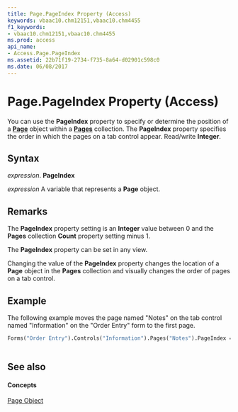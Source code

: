 ```yaml
---
title: Page.PageIndex Property (Access)
keywords: vbaac10.chm12151,vbaac10.chm4455
f1_keywords:
- vbaac10.chm12151,vbaac10.chm4455
ms.prod: access
api_name:
- Access.Page.PageIndex
ms.assetid: 22b71f19-2734-f735-8a64-d02901c598c0
ms.date: 06/08/2017
---
```



# Page.PageIndex Property (Access)

You can use the **PageIndex** property to specify or determine the position of a **[Page](page-object-access.md)** object within a **[Pages](pages-object-access.md)** collection. The **PageIndex** property specifies the order in which the pages on a tab control appear. Read/write **Integer**.


## Syntax

 _expression_. **PageIndex**

 _expression_ A variable that represents a **Page** object.


## Remarks

The **PageIndex** property setting is an **Integer** value between 0 and the **Pages** collection **Count** property setting minus 1.

The **PageIndex** property can be set in any view.

Changing the value of the **PageIndex** property changes the location of a **Page** object in the **Pages** collection and visually changes the order of pages on a tab control.


## Example

The following example moves the page named "Notes" on the tab control named "Information" on the "Order Entry" form to the first page.


```vb
Forms("Order Entry").Controls("Information").Pages("Notes").PageIndex = 0 
 

```


## See also


#### Concepts


[Page Object](page-object-access.md)

